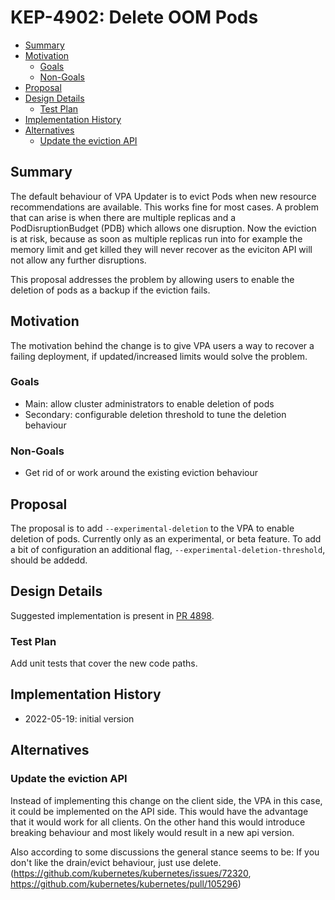 # KEP-4902: Delete OOM Pods

<!-- toc -->
- [Summary](#summary)
- [Motivation](#motivation)
   - [Goals](#goals)
   - [Non-Goals](#non-goals)
- [Proposal](#proposal)
- [Design Details](#design-details)
   - [Test Plan](#test-plan)
- [Implementation History](#implementation-history)
- [Alternatives](#alternatives)
   - [Update the eviction API](#update-the-eviction-api)
<!-- /toc -->

## Summary

The default behaviour of VPA Updater is to evict Pods when new resource
recommendations are available. This works fine for most cases.
A problem that can arise is when there are multiple replicas and a
PodDisruptionBudget (PDB) which allows one disruption. Now the eviction is at
risk, because as soon as multiple replicas run into for example the memory
limit and get killed they will never recover as the eviciton API will not allow
any further disruptions.

This proposal addresses the problem by allowing users to enable the deletion of
pods as a backup if the eviction fails.

## Motivation

The motivation behind the change is to give VPA users a way to recover a
failing deployment, if updated/increased limits would solve the problem.

### Goals

- Main: allow cluster administrators to enable deletion of pods
- Secondary: configurable deletion threshold to tune the deletion behaviour

### Non-Goals

- Get rid of or work around the existing eviction behaviour

## Proposal

The proposal is to add `--experimental-deletion` to the VPA to enable deletion
of pods. Currently only as an experimental, or beta feature.
To add a bit of configuration an additional flag,
`--experimental-deletion-threshold`, should be addedd.

## Design Details

Suggested implementation is present in [PR
4898](https://github.com/kubernetes/autoscaler/pull/4898).

### Test Plan

Add unit tests that cover the new code paths.

## Implementation History

- 2022-05-19: initial version

## Alternatives

### Update the eviction API

Instead of implementing this change on the client side, the VPA in this case,
it could be implemented on the API side. This would have the advantage that it
would work for all clients. On the other hand this would introduce breaking
behaviour and most likely would result in a new api version.

Also according to some discussions the general stance seems to be:
If you don't like the drain/evict behaviour, just use delete.
(https://github.com/kubernetes/kubernetes/issues/72320,
https://github.com/kubernetes/kubernetes/pull/105296)
